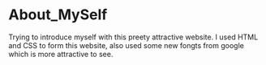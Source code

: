 # About_MySelf
Trying to introduce myself with this preety attractive website.
I used HTML and CSS to form this website, also used some new fongts from google which is more attractive to see.
